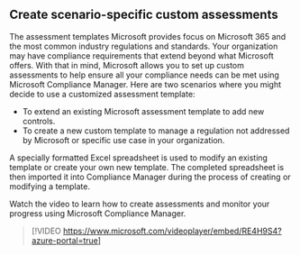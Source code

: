## Create scenario-specific custom assessments

The assessment templates Microsoft provides focus on Microsoft 365 and the most common industry regulations and standards. Your organization may have compliance requirements that extend beyond what Microsoft offers. With that in mind, Microsoft allows you to set up custom assessments to help ensure all your compliance needs can be met using Microsoft Compliance Manager. Here are two scenarios where you might decide to use a customized assessment template:

- To extend an existing Microsoft assessment template to add new controls.
- To create a new custom template to manage a regulation not addressed by Microsoft or specific use case in your organization.  

A specially formatted Excel spreadsheet is used to modify an existing template or create your own new template. The completed spreadsheet is then imported it into Compliance Manager during the process of creating or modifying a template.

Watch the video to learn how to create assessments and monitor your progress using Microsoft Compliance Manager.
>
> [!VIDEO https://www.microsoft.com/videoplayer/embed/RE4H9S4?azure-portal=true]
